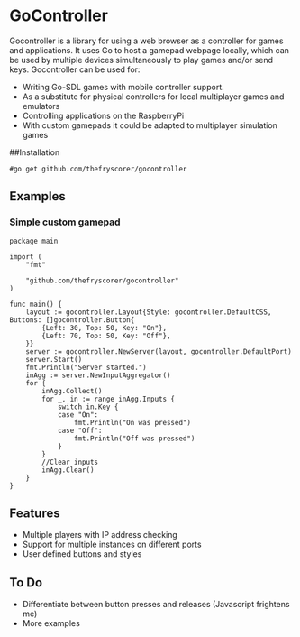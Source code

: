 # GoController

Gocontroller is a library for using a web browser as a controller for games and applications. It uses Go to host a gamepad webpage locally, which can be used by multiple devices simultaneously to play games and/or send keys. Gocontroller can be used for:

- Writing Go-SDL games with mobile controller support.
- As a substitute for physical controllers for local multiplayer games and emulators
- Controlling applications on the RaspberryPi
- With custom gamepads it could be adapted to multiplayer simulation games

##Installation

    #go get github.com/thefryscorer/gocontroller

## Examples

### Simple custom gamepad

    package main
    
    import (
	    "fmt"

	    "github.com/thefryscorer/gocontroller"
    )

    func main() {
    	layout := gocontroller.Layout{Style: gocontroller.DefaultCSS, Buttons: []gocontroller.Button{
    		{Left: 30, Top: 50, Key: "On"},
    		{Left: 70, Top: 50, Key: "Off"},
    	}}
    	server := gocontroller.NewServer(layout, gocontroller.DefaultPort)
    	server.Start()
    	fmt.Println("Server started.")
    	inAgg := server.NewInputAggregator()
    	for {
    		inAgg.Collect()
    		for _, in := range inAgg.Inputs {
    			switch in.Key {
    			case "On":
    				fmt.Println("On was pressed")
    			case "Off":
    				fmt.Println("Off was pressed")
    			}
    		}
    		//Clear inputs
    		inAgg.Clear()
    	}       
    }





## Features

- Multiple players with IP address checking
- Support for multiple instances on different ports
- User defined buttons and styles

## To Do

- Differentiate between button presses and releases (Javascript frightens me)
- More examples
